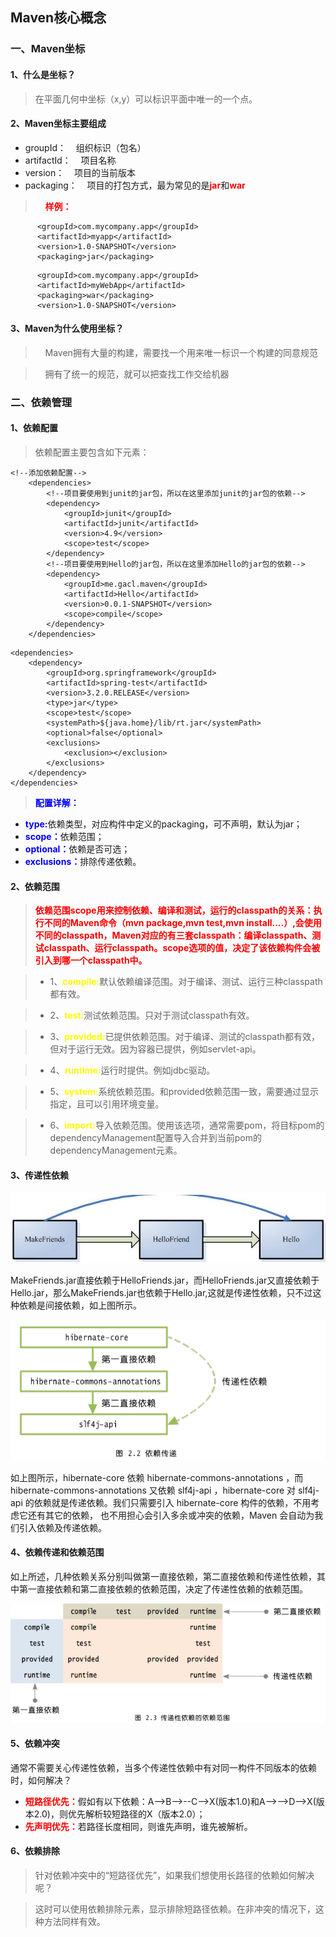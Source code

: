 ## Maven核心概念
### 一、Maven坐标
#### 1、什么是坐标？

> 在平面几何中坐标（x,y）可以标识平面中唯一的一个点。

#### 2、Maven坐标主要组成
- groupId：&nbsp;&nbsp;&nbsp;&nbsp;组织标识（包名）
- artifactId：&nbsp;&nbsp;&nbsp;&nbsp;项目名称
- version：&nbsp;&nbsp;&nbsp;&nbsp;项目的当前版本
- packaging：&nbsp;&nbsp;&nbsp;&nbsp;项目的打包方式，最为常见的是<font color='red'><b>jar</b></font>和<font color='red'><b>war</b></font>

> &nbsp;&nbsp;&nbsp;&nbsp;<font color='red'><b>样例：</b></font>

```
      <groupId>com.mycompany.app</groupId>
      <artifactId>myapp</artifactId>
      <version>1.0-SNAPSHOT</version>
      <packaging>jar</packaging>
```
```
      <groupId>com.mycompany.app</groupId>
      <artifactId>myWebApp</artifactId>
      <packaging>war</packaging>
      <version>1.0-SNAPSHOT</version>
```

#### 3、Maven为什么使用坐标？

> &nbsp;&nbsp;&nbsp;&nbsp;Maven拥有大量的构建，需要找一个用来唯一标识一个构建的同意规范

> &nbsp;&nbsp;&nbsp;&nbsp;拥有了统一的规范，就可以把查找工作交给机器

### 二、依赖管理
#### 1、依赖配置

> 依赖配置主要包含如下元素：

```
<!--添加依赖配置-->
    <dependencies>
        <!--项目要使用到junit的jar包，所以在这里添加junit的jar包的依赖-->
        <dependency>
            <groupId>junit</groupId>
            <artifactId>junit</artifactId>
            <version>4.9</version>
            <scope>test</scope>
        </dependency>
        <!--项目要使用到Hello的jar包，所以在这里添加Hello的jar包的依赖-->
        <dependency>
            <groupId>me.gacl.maven</groupId>
            <artifactId>Hello</artifactId>
            <version>0.0.1-SNAPSHOT</version>
            <scope>compile</scope>
        </dependency>    
    </dependencies>
```

```
<dependencies>
    <dependency>
        <groupId>org.springframework</groupId>
        <artifactId>spring-test</artifactId>
        <version>3.2.0.RELEASE</version>
        <type>jar</type>
        <scope>test</scope>
        <systemPath>${java.home}/lib/rt.jar</systemPath>
        <optional>false</optional>
        <exclusions>
            <exclusion></exclusion>
        </exclusions>
    </dependency>
</dependencies>
```
> <font color='blue'><b>配置详解：</b></font>

- <font color='blue'><b>type:</b></font>依赖类型，对应构件中定义的packaging，可不声明，默认为jar；
- <font color='blue'><b>scope：</b></font>依赖范围；
- <font color='blue'><b>optional：</b></font>依赖是否可选；
- <font color='blue'><b>exclusions：</b></font>排除传递依赖。

#### 2、依赖范围
> <font color='red'><b>依赖范围scope用来控制依赖、编译和测试，运行的classpath的关系：执行不同的Maven命令（mvn package,mvn test,mvn install....）,会使用不同的classpath，Maven对应的有三套classpath：编译classpath、测试classpath、运行classpath。scope选项的值，决定了该依赖构件会被引入到哪一个classpath中。</b></font>

> - 1、<font color='yellow'><b>compile:</b></font>默认依赖编译范围。对于编译、测试、运行三种classpath都有效。

> - 2、<font color='yellow'><b>test:</b></font>测试依赖范围。只对于测试classpath有效。

> - 3、<font color='yellow'><b>provided:</b></font>已提供依赖范围。对于编译、测试的classpath都有效，但对于运行无效。因为容器已提供，例如servlet-api。

> - 4、<font color='yellow'><b>runtime:</b></font>运行时提供。例如jdbc驱动。

> - 5、<font color='yellow'><b>system:</b></font>系统依赖范围。和provided依赖范围一致，需要通过<systemPath>显示指定，且可以引用环境变量。

> - 6、<font color='yellow'><b>import:</b></font>导入依赖范围。使用该选项，通常需要<type>pom</type>，将目标pom的dependencyManagement配置导入合并到当前pom的dependencyManagement元素。

#### 3、传递性依赖

![image](maven-image-04/传递性依赖.png)

MakeFriends.jar直接依赖于HelloFriends.jar，而HelloFriends.jar又直接依赖于Hello.jar，那么MakeFriends.jar也依赖于Hello.jar,这就是传递性依赖，只不过这种依赖是间接依赖，如上图所示。

![image](maven-image-04/依赖传递.png)

如上图所示，hibernate-core 依赖 hibernate-commons-annotations ，而 hibernate-commons-annotations 又依赖 slf4j-api ，hibernate-core 对 slf4j-api 的依赖就是传递依赖。我们只需要引入 hibernate-core 构件的依赖，不用考虑它还有其它的依赖， 也不用担心会引入多余或冲突的依赖，Maven 会自动为我们引入依赖及传递依赖。

#### 4、依赖传递和依赖范围
如上所述，几种依赖关系分别叫做第一直接依赖，第二直接依赖和传递性依赖，其中第一直接依赖和第二直接依赖的依赖范围，决定了传递性依赖的依赖范围。

![image](maven-image-04/传递性依赖的范围.png)

#### 5、依赖冲突

通常不需要关心传递性依赖，当多个传递性依赖中有对同一构件不同版本的依赖时，如何解决？

-  <font color='red'><b>短路径优先：</b></font>假如有以下依赖：A-->B-->--C-->X(版本1.0)和A-->-->D-->X(版本2.0)，则优先解析较短路径的X（版本2.0）；
-  <font color='red'><b>先声明优先：</b></font>若路径长度相同，则谁先声明，谁先被解析。

#### 6、依赖排除

> 针对依赖冲突中的“短路径优先”，如果我们想使用长路径的依赖如何解决呢？

> 这时可以使用依赖排除<exclusions>元素，显示排除短路径依赖。在非冲突的情况下，这种方法同样有效。
